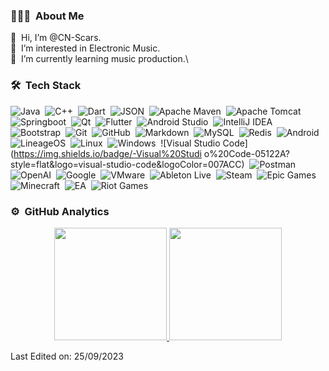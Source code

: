 ### 👨🏻‍💻 &nbsp;About Me

👋 &nbsp;Hi, I’m @CN-Scars.\
👀 &nbsp;I’m interested in Electronic Music.\
🌱 &nbsp;I’m currently learning music production.\



### 🛠 &nbsp;Tech Stack

![Java](https://img.shields.io/badge/-Java-05122A?style=flat&logo=Java&logoColor=FFA518)&nbsp;
![C++](https://img.shields.io/badge/-C++-05122A?style=flat&logo=C%2B%2B&logoColor=00599C)&nbsp;
![Dart](https://img.shields.io/badge/-Dart-192133?style=flat-square&logo=Dart)&nbsp;
![JSON](https://img.shields.io/badge/-JSON-192133?style=flat-square&logo=JSON)&nbsp;
![Apache Maven](https://img.shields.io/badge/-Apache%20Maven-192133?style=flat-square&logo=ApacheMaven)&nbsp;
![Apache Tomcat](https://img.shields.io/badge/-Apache%20Tomcat-192133?style=flat-square&logo=ApacheTomcat)&nbsp;
![Springboot](https://img.shields.io/badge/-Springboot-192133?style=flat-square&logo=springboot)&nbsp;
![Qt](https://img.shields.io/badge/-Qt-192133?style=flat-square&logo=qt)&nbsp;
![Flutter](https://img.shields.io/badge/-Flutter-192133?style=flat-square&logo=Flutter)&nbsp;
![Android Studio](https://img.shields.io/badge/-Android%20Studio-192133?style=flat-square&logo=AndroidStudio)&nbsp;
![IntelliJ IDEA](https://img.shields.io/badge/-IntelliJ%20IDEA-192133?style=flat-square&logo=IntelliJIDEA)&nbsp;
![Bootstrap](https://img.shields.io/badge/-Bootstrap-05122A?style=flat&logo=bootstrap&logoColor=563D7C)&nbsp;
![Git](https://img.shields.io/badge/-Git-05122A?style=flat&logo=git)&nbsp;
![GitHub](https://img.shields.io/badge/-GitHub-05122A?style=flat&logo=github)&nbsp;
![Markdown](https://img.shields.io/badge/-Markdown-05122A?style=flat&logo=markdown)&nbsp;
![MySQL](https://img.shields.io/badge/-MySQL-192133?style=flat-square&logo=mysql)&nbsp;
![Redis](https://img.shields.io/badge/-Redis-192133?style=flat-square&logo=redis)&nbsp;
![Android](https://img.shields.io/badge/-Android-192133?style=flat-square&logo=Android)&nbsp;
![LineageOS](https://img.shields.io/badge/-LineageOS-192133?style=flat-square&logo=LineageOS)&nbsp;
![Linux](https://img.shields.io/badge/-Linux-192133?style=flat-square&logo=Linux)&nbsp;
![Windows](https://img.shields.io/badge/-Windows-192133?style=flat-square&logo=Windows)&nbsp;
![Visual Studio Code](https://img.shields.io/badge/-Visual%20Studi o%20Code-05122A?style=flat&logo=visual-studio-code&logoColor=007ACC)&nbsp;
![Postman](https://img.shields.io/badge/-Postman-192133?style=flat-square&logo=Postman)&nbsp;
![OpenAI](https://img.shields.io/badge/-OpenAI-192133?style=flat-square&logo=OpenAI)&nbsp;
![Google](https://img.shields.io/badge/-Google-192133?style=flat-square&logo=Google)&nbsp;
![VMware](https://img.shields.io/badge/-VMWare-192133?style=flat-square&logo=VMware)&nbsp;
![Ableton Live](https://img.shields.io/badge/-Ableton%20Live-192133?style=flat-square&logo=AbletonLive)&nbsp;
![Steam](https://img.shields.io/badge/-Steam-192133?style=flat-square&logo=Steam)&nbsp;
![Epic Games](https://img.shields.io/badge/-Epic%20Games-192133?style=flat-square&logo=EpicGames)&nbsp;
![Minecraft](https://img.shields.io/badge/-Minecraft-192133?style=flat-square&logo=Minecraft)&nbsp;
![EA](https://img.shields.io/badge/-EA-192133?style=flat-square&logo=EA)&nbsp;
![Riot Games](https://img.shields.io/badge/-Riot%20Games-192133?style=flat-square&logo=RiotGames)&nbsp;



### ⚙️ &nbsp;GitHub Analytics

<p align="center">
<a href="https://github.com/CN-Scars">
  <img height="180em" src="https://github-readme-stats-eight-theta.vercel.app/api?username=CN-Scars&show_icons=true&theme=algolia&include_all_commits=true&count_private=true"/>
  <img height="180em" src="https://github-readme-stats-eight-theta.vercel.app/api/top-langs/?username=CN-Scars&layout=compact&langs_count=8&theme=algolia"/>
</a>
</p>



Last Edited on: 25/09/2023